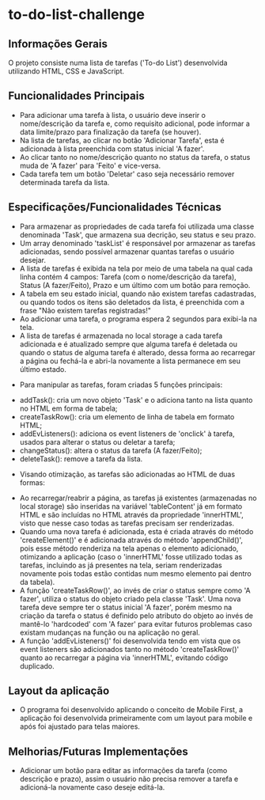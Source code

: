 # to-do-list-challenge

## Informações Gerais

O projeto consiste numa lista de tarefas ('To-do List') desenvolvida utilizando HTML, CSS e JavaScript.

## Funcionalidades Principais

- Para adicionar uma tarefa à lista, o usuário deve inserir o nome/descrição da tarefa e, como requisito adicional, pode informar a data limite/prazo para finalização da tarefa (se houver).
- Na lista de tarefas, ao clicar no botão 'Adicionar Tarefa', esta é adicionada à lista preenchida com status inicial 'A fazer'.
- Ao clicar tanto no nome/descrição quanto no status da tarefa, o status muda de 'A fazer' para 'Feito' e vice-versa.
- Cada tarefa tem um botão 'Deletar' caso seja necessário remover determinada tarefa da lista.

## Especificações/Funcionalidades Técnicas

- Para armazenar as propriedades de cada tarefa foi utilizada uma classe denominada 'Task', que armazena sua decrição, seu status e seu prazo.
- Um array denominado 'taskList' é responsável por armazenar as tarefas adicionadas, sendo possível armazenar quantas tarefas o usuário desejar.
- A lista de tarefas é exibida na tela por meio de uma tabela na qual cada linha contém 4 campos: Tarefa (com o nome/descrição da tarefa), Status (A fazer/Feito), Prazo e um último com um botão para remoção.
- A tabela em seu estado inicial, quando não existem tarefas cadastradas, ou quando todos os itens são deletados da lista, é preenchida com a frase "Não existem tarefas registradas!"
- Ao adicionar uma tarefa, o programa espera 2 segundos para exibi-la na tela.
- A lista de tarefas é armazenada no local storage a cada tarefa adicionada e é atualizado sempre que alguma tarefa é deletada ou quando o status de alguma tarefa é alterado, dessa forma ao recarregar a página ou fechá-la e abri-la novamente a lista permanece em seu último estado.
* Para manipular as tarefas, foram criadas 5 funções principais:
- addTask(): cria um novo objeto 'Task' e o adiciona tanto na lista quanto no HTML em forma de tabela;
- createTaskRow(): cria um elemento de linha de tabela em formato HTML;
- addEvListeners(): adiciona os event listeners de 'onclick' à tarefa, usados para alterar o status ou deletar a tarefa;
- changeStatus(): altera o status da tarefa (A fazer/Feito);
- deleteTask(): remove a tarefa da lista.
* Visando otimização, as tarefas são adicionadas ao HTML de duas formas:
- Ao recarregar/reabrir a página, as tarefas já existentes (armazenadas no local storage) são inseridas na variável 'tableContent' já em formato HTML e são incluídas no HTML através da propriedade 'innerHTML', visto que nesse caso todas as tarefas precisam ser renderizadas.
- Quando uma nova tarefa é adicionada, esta é criada através do método 'createElement()' e é adicionada através do método 'appendChild()', pois esse método renderiza na tela apenas o elemento adicionado, otimizando a aplicação (caso o 'innerHTML' fosse utilizado todas as tarefas, incluindo as já presentes na tela, seriam renderizadas novamente pois todas estão contidas num mesmo elemento pai dentro da tabela).
- A função 'createTaskRow()', ao invés de criar o status sempre como 'A fazer', utiliza o status do objeto criado pela classe 'Task'. Uma nova tarefa deve sempre ter o status inicial 'A fazer', porém mesmo na criação da tarefa o status é definido pelo atributo do objeto ao invés de mantê-lo 'hardcoded' com 'A fazer' para evitar futuros problemas caso existam mudanças na função ou na aplicação no geral.
- A função 'addEvListeners()' foi desenvolvida tendo em vista que os event listeners são adicionados tanto no método 'createTaskRow()' quanto ao recarregar a página via 'innerHTML', evitando código duplicado.

## Layout da aplicação

- O programa foi desenvolvido aplicando o conceito de Mobile First, a aplicação foi desenvolvida primeiramente com um layout para mobile e após foi ajustado para telas maiores.

## Melhorias/Futuras Implementações

- Adicionar um botão para editar as informações da tarefa (como descrição e prazo), assim o usuário não precisa remover a tarefa e adicioná-la novamente caso deseje editá-la.